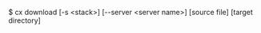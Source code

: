 <!-- post: download_usage -->


$ cx download [-s &lt;stack&gt;] [--server &lt;server name&gt;] [source file] [target directory]
